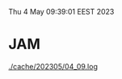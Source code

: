 Thu  4 May 09:39:01 EEST 2023
# JAM
<a href='./cache/202305/04_09.log'>./cache/202305/04_09.log</a>
